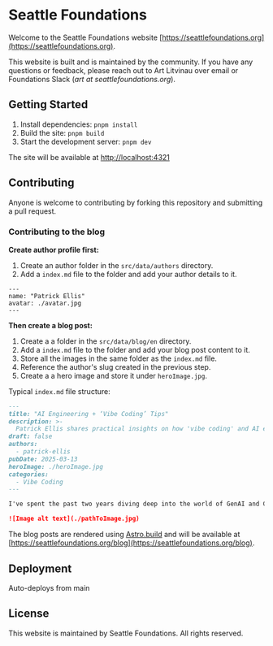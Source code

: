 # Seattle Foundations

Welcome to the Seattle Foundations website [https://seattlefoundations.org](https://seattlefoundations.org).

This website is built and is maintained by the community. If you have any questions or feedback, please reach out to Art Litvinau over email or Foundations Slack (*art at seattlefoundations.org*).

## Getting Started

1. Install dependencies: `pnpm install`
2. Build the site: `pnpm build`
3. Start the development server: `pnpm dev`

The site will be available at [http://localhost:4321](http://localhost:4321)

## Contributing

Anyone is welcome to contributing by forking this repository and submitting a pull request.

### Contributing to the blog

**Create author profile first:**

1. Create an author folder in the `src/data/authors` directory.
2. Add a `index.md` file to the folder and add your author details to it.

```
---
name: "Patrick Ellis"
avatar: ./avatar.jpg
---
```

**Then create a blog post:**

1. Create a a folder in the `src/data/blog/en` directory.
2. Add a `index.md` file to the folder and add your blog post content to it.
3. Store all the images in the same folder as the `index.md` file.
4. Reference the author's slug created in the previous step.
5. Create a a hero image and store it under `heroImage.jpg`.

Typical `index.md` file structure:

```md
---
title: "AI Engineering + ‘Vibe Coding’ Tips"
description: >-
  Patrick Ellis shares practical insights on how 'vibe coding' and AI engineering tools transformed his team's development process, empowering non-technical staff
draft: false
authors:
  - patrick-ellis
pubDate: 2025-03-13
heroImage: ./heroImage.jpg
categories:
  - Vibe Coding
---

I've spent the past two years diving deep into the world of GenAI and CodeGen…

![Image alt text](./pathToImage.jpg)
```

The blog posts are rendered using [Astro.build](https://docs.astro.build/en/guides/markdown-content/) and will be available at [https://seattlefoundations.org/blog](https://seattlefoundations.org/blog).

## Deployment
Auto-deploys from main

## License

This website is maintained by Seattle Foundations. All rights reserved.
